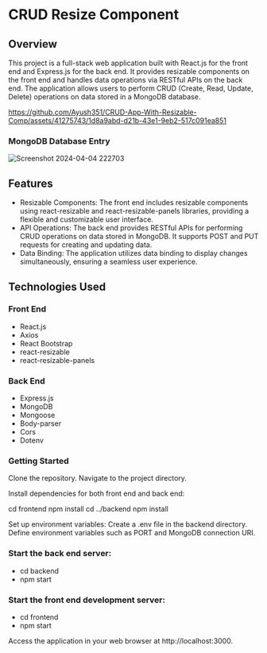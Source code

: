 # CRUD Resize Component

## Overview
This project is a full-stack web application built with React.js for the front end and Express.js for the back end. It provides resizable components on the front end and handles data operations via RESTful APIs on the back end. The application allows users to perform CRUD (Create, Read, Update, Delete) operations on data stored in a MongoDB database.


https://github.com/Ayush351/CRUD-App-With-Resizable-Comp/assets/41275743/1d8a9abd-d21b-43e1-9eb2-517c091ea851

### MongoDB Database Entry

![Screenshot 2024-04-04 222703](https://github.com/Ayush351/CRUD-App-With-Resizable-Comp/assets/41275743/95df1ade-a70c-4d9b-8d9b-0e2819a27be6)


## Features

- Resizable Components: The front end includes resizable components using react-resizable and react-resizable-panels libraries, providing a flexible and customizable user interface.
- API Operations: The back end provides RESTful APIs for performing CRUD operations on data stored in MongoDB. It supports POST and PUT requests for creating and updating data.
- Data Binding: The application utilizes data binding to display changes simultaneously, ensuring a seamless user experience.


## Technologies Used

### Front End

- React.js
- Axios
- React Bootstrap
- react-resizable
- react-resizable-panels

### Back End

- Express.js
- MongoDB
- Mongoose
- Body-parser
- Cors
- Dotenv
  
### Getting Started

Clone the repository.
Navigate to the project directory.

Install dependencies for both front end and back end:

cd frontend
npm install
cd ../backend
npm install

Set up environment variables:
Create a .env file in the backend directory.
Define environment variables such as PORT and MongoDB connection URI.

### Start the back end server:

- cd backend
- npm start

### Start the front end development server:

- cd frontend
- npm start

Access the application in your web browser at http://localhost:3000.
